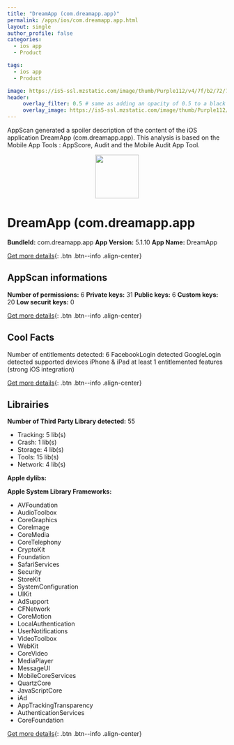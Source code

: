 ```yaml
---
title: "DreamApp (com.dreamapp.app)"
permalink: /apps/ios/com.dreamapp.app.html
layout: single
author_profile: false
categories: 
  - ios app 
  - Product 

tags: 
  - ios app 
  - Product 

image: https://is5-ssl.mzstatic.com/image/thumb/Purple112/v4/7f/b2/72/7fb2720e-53ca-fcdb-9f8d-7a820bd20e88/AppIcon-1x_U007emarketing-0-10-0-85-220.png/512x512bb.jpg
header: 
     overlay_filter: 0.5 # same as adding an opacity of 0.5 to a black background
     overlay_image: https://is5-ssl.mzstatic.com/image/thumb/Purple112/v4/7f/b2/72/7fb2720e-53ca-fcdb-9f8d-7a820bd20e88/AppIcon-1x_U007emarketing-0-10-0-85-220.png/512x512bb.jpg
---
```

AppScan generated a spoiler description of the content of the iOS application DreamApp (com.dreamapp.app). This analysis is based on the Mobile App Tools : AppScore, Audit and the Mobile Audit App Tool.

  
  
<div style="text-align: center;"><img src="https://is5-ssl.mzstatic.com/image/thumb/Purple112/v4/7f/b2/72/7fb2720e-53ca-fcdb-9f8d-7a820bd20e88/AppIcon-1x_U007emarketing-0-10-0-85-220.png/512x512bb.jpg" width="100" height="100"></div>  
  
# DreamApp (com.dreamapp.app

**BundleId:** com.dreamapp.app
**App Version:** 5.1.10
**App Name:** DreamApp


[Get more details](/pricing.html){: .btn .btn--info .align-center}  
  
## AppScan informations 

**Number of permissions:** 6
**Private keys:** 31
**Public keys:** 6
**Custom keys:** 20
**Low securit keys:** 0
  
[Get more details](/pricing.html){: .btn .btn--info .align-center}

## Cool Facts

Number of entitlements detected: 6
FacebookLogin detected
GoogleLogin detected
supported devices iPhone & iPad
at least 1 entitlemented features (strong iOS integration)
  
[Get more details](/pricing.html){: .btn .btn--info .align-center}

## Librairies 
**Number of Third Party Library detected:** 55
- Tracking: 5 lib(s)
- Crash: 1 lib(s)
- Storage: 4 lib(s)
- Tools: 15 lib(s)
- Network: 4 lib(s)

**Apple dylibs:**


**Apple System Library Frameworks:**
- AVFoundation
- AudioToolbox
- CoreGraphics
- CoreImage
- CoreMedia
- CoreTelephony
- CryptoKit
- Foundation
- SafariServices
- Security
- StoreKit
- SystemConfiguration
- UIKit
- AdSupport
- CFNetwork
- CoreMotion
- LocalAuthentication
- UserNotifications
- VideoToolbox
- WebKit
- CoreVideo
- MediaPlayer
- MessageUI
- MobileCoreServices
- QuartzCore
- JavaScriptCore
- iAd
- AppTrackingTransparency
- AuthenticationServices
- CoreFoundation


  
[Get more details](/pricing.html){: .btn .btn--info .align-center}

